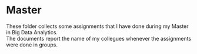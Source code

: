 # Master
These folder collects some assignments that I have done during my Master in Big Data Analytics. <br>
The documents report the name of my collegues whenever the assignments were done in groups.
